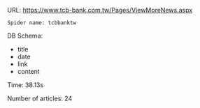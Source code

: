 URL: https://www.tcb-bank.com.tw/Pages/ViewMoreNews.aspx

    Spider name: tcbbanktw

DB Schema:
- title
- date
- link
- content

Time: 38.13s

Number of articles: 24


